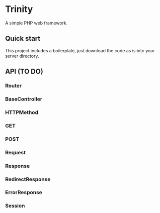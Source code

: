 # Trinity
A simple PHP web framework.

## Quick start
This project includes a boilerplate, just download the code as is into your server directory.

## API (TO DO)

### Router

### BaseController

### HTTPMethod

### GET

### POST

### Request

### Response

### RedirectResponse

### ErrorResponse

### Session
